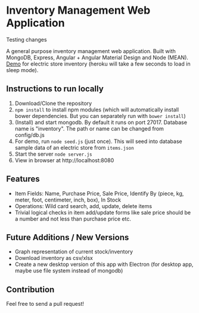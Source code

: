 # Inventory Management Web Application 

Testing changes

A general purpose inventory management web application. Built with MongoDB, Express, Angular + Angular Material Design and Node (MEAN). [Demo](https://meaninventory.herokuapp.com/) for electric store inventory (heroku will take a few seconds to load in sleep mode).


## Instructions to run locally

1. Download/Clone the repository
2. `npm install` to install npm modules (which will automatically install bower dependencies. But you can separately run with `bower install`)
3. (Install) and start mongodb. By default it runs on port 27017. Database name is "inventory". The path or name can be changed from config/db.js
4. For demo, run `node seed.js` (just once). This will seed into database sample data of an electric store from `items.json`
5. Start the server `node server.js`
6. View in browser at http://localhost:8080


## Features
- Item Fields: Name, Purchase Price, Sale Price, Identify By (piece, kg, meter, foot, centimeter, inch, box), In Stock
- Operations: Wild card search, add, update, delete items
- Trivial logical checks in item add/update forms like sale price should be a number and not less than purchase price etc.


## Future Additions / New Versions
- Graph representation of current stock/inventory
- Download inventory as csv/xlsx
- Create a new desktop version of this app with Electron (for desktop app, maybe use file system instead of mongodb) 


## Contribution

Feel free to send a pull request!

